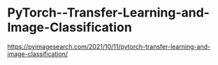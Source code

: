 # PyTorch--Transfer-Learning-and-Image-Classification
https://pyimagesearch.com/2021/10/11/pytorch-transfer-learning-and-image-classification/
